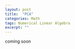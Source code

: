 ```yaml
---
layout: post
title:  "PCA"
categories: Math
tags: Numerical Linear Algebra
excerpt: ""
---
```

coming soon